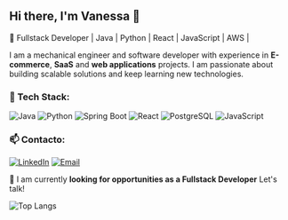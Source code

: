 ## Hi there, I'm Vanessa 👋
🚀 Fullstack Developer | Java | Python | React | JavaScript | AWS |  

I am a mechanical engineer and software developer with experience in **E-commerce**, **SaaS** and **web applications** projects. I am passionate about building scalable solutions and keep learning new technologies. 

### 🚀 Tech Stack:
![Java](https://img.shields.io/badge/Java-ED8B00?style=for-the-badge&logo=java&logoColor=white)
![Python](https://img.shields.io/badge/Python-3776AB?style=for-the-badge&logo=python&logoColor=white)
![Spring Boot](https://img.shields.io/badge/Spring_Boot-6DB33F?style=for-the-badge&logo=spring-boot&logoColor=white)
![React](https://img.shields.io/badge/React-20232A?style=for-the-badge&logo=react&logoColor=61DAFB)
![PostgreSQL](https://img.shields.io/badge/PostgreSQL-316192?style=for-the-badge&logo=postgresql&logoColor=white)
![JavaScript](https://img.shields.io/badge/javascript-316192?style=for-the-badge&logo=javascript&logoColor=white)

### 📫 Contacto:
[![LinkedIn](https://img.shields.io/badge/LinkedIn-blue?style=for-the-badge&logo=linkedin)](https://www.linkedin.com/in/vanessa-ruiz-gomez/)
[![Email](https://img.shields.io/badge/Gmail-D14836?style=for-the-badge&logo=gmail&logoColor=white)](mailto:vanessaruiz810@gmail.com)

🚀 I am currently **looking for opportunities as a Fullstack Developer** Let's talk!

![Top Langs](https://github-readme-stats.vercel.app/api/top-langs/?username=vanessaruiz810&layout=compact&theme=radical)

<!--
**vanessar810/vanessar810** is a ✨ _special_ ✨ repository because its `README.md` (this file) appears on your GitHub profile.

Here are some ideas to get you started:

- 🔭 I’m currently working on ...
- 🌱 I’m currently learning ...
- 👯 I’m looking to collaborate on ...
- 🤔 I’m looking for help with ...
- 💬 Ask me about ...
- 📫 How to reach me: ...
- 😄 Pronouns: ...
- ⚡ Fun fact: ...
-->
